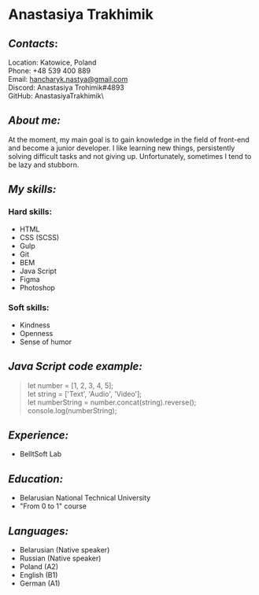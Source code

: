 # **Anastasiya Trakhimik**
## *Contacts*:
Location: Katowice, Poland\
Phone: +48 539 400 889\
Email: hancharyk.nastya@gmail.com\
Discord: Anastasiya Trohimik#4893\
GitHub: AnastasiyaTrakhimik\

## *About me:*
At the moment, my main goal is to gain knowledge in the field of front-end and become a junior developer. I like learning new things, persistently solving difficult tasks and not giving up. Unfortunately, sometimes I tend to be lazy and stubborn.

## *My skills:*
### Hard skills:
+ HTML
+ CSS (SCSS)
+ Gulp
+ Git
+ BEM
+ Java Script
+ Figma
+ Photoshop
### Soft skills:
* Kindness
* Openness
* Sense of humor
## *Java Script code example:*
>let number = [1, 2, 3, 4, 5];\
>let string = ['Text', 'Audio', 'Video'];\
>let numberString = number.concat(string).reverse();\
>console.log(numberString);
>

## *Experience:*
+ BelItSoft Lab
## *Education:*
+ Belarusian National Technical University
+ "From 0 to 1" course
## *Languages:*
+ Belarusian (Native speaker)
+ Russian (Native speaker)
+ Poland (A2)
+ English (B1)
+ German (A1)






